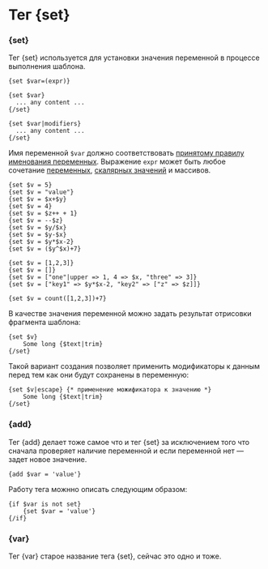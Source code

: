 Тег {set}
=========

### {set}

Тег {set} используется для установки значения переменной в процессе выполнения шаблона.

```smarty
{set $var=(expr)}
```

```smarty
{set $var}
  ... any content ...
{/set}
```

```smarty
{set $var|modifiers}
  ... any content ...
{/set}
```

Имя переменной `$var` должно соответствовать [принятому правилу именования переменных](../syntax.md#Переменные).
Выражение `expr` может быть любое сочетание [переменных](../syntax.md#Переменные), [скалярных значений](../syntax.md#Скалярные+значения) и массивов.

```smarty
{set $v = 5}
{set $v = "value"}
{set $v = $x+$y}
{set $v = 4}
{set $v = $z++ + 1}
{set $v = --$z}
{set $v = $y/$x}
{set $v = $y-$x}
{set $v = $y*$x-2}
{set $v = ($y^$x)+7}

{set $v = [1,2,3]}
{set $v = []}
{set $v = ["one"|upper => 1, 4 => $x, "three" => 3]}
{set $v = ["key1" => $y*$x-2, "key2" => ["z" => $z]]}

{set $v = count([1,2,3])+7}
```

В качестве значения переменной можно задать результат отрисовки фрагмента шаблона:

```smarty
{set $v}
    Some long {$text|trim}
{/set}
```

Такой вариант создания позволяет применить модификаторы к данным перед тем как они будут сохранены в переменную:

```smarty
{set $v|escape} {* применение можификатора к значению *}
    Some long {$text|trim}
{/set}
```

### {add}

Тег {add} делает тоже самое что и тег {set} за исключением того что сначала проверяет наличие переменной и если переменной нет — задет новое значение.

```smarty
{add $var = 'value'}
```
Работу тега можнно описать следующим образом:
```smarty
{if $var is not set}
    {set $var = 'value'}
{/if}
```

### {var}

Тег {var} старое название тега {set}, сейчас это одно и тоже.

